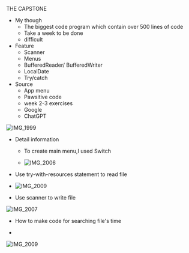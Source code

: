 THE CAPSTONE
+ My though
  - The biggest code program which contain over 500 lines of code
  - Take a week to be done
  - difficult 
+ Feature
  -  Scanner
  -  Menus
  -  BufferedReader/ BufferedWriter
  -  LocalDate
  -  Try/catch
+ Source
  - App menu
  - Pawsitive code
  - week 2-3 exercises
  - Google
  - ChatGPT  
     
![IMG_1999](https://github.com/user-attachments/assets/fa817a7a-b342-4c4d-a2c7-fc49fd22d63c)


+ Detail information
  - To create main menu,I used Switch
 
  - ![IMG_2006](https://github.com/user-attachments/assets/f405f3a3-40fc-46cc-a5c5-4684c3dc36d4)
 

- Use try-with-resources statement to read file

- ![IMG_2009](https://github.com/user-attachments/assets/90eab6d1-e83b-4a11-a6c7-9ed3dfd7da85)


- Use scanner to write file

![IMG_2007](https://github.com/user-attachments/assets/0e65676b-911a-4cca-98c7-c5732bc57fc1)

- How to make code for searching file's time

- 
![IMG_2009](https://github.com/user-attachments/assets/f2cca2bb-ed91-4648-9bdc-9b1a18bc7c2c)


